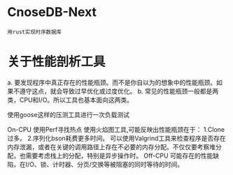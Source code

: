 # CnoseDB-Next
    用rust实现时序数据库

# 关于性能剖析工具
a. 要发现程序中真正存在的性能瓶颈。而不是你自以为的想象中的性能瓶颈。如果不遵守这点，就会导致过早优化或过度优化。
b. 常见的性能瓶颈一般都是两类，CPU和I/O。所以工具也基本面向这两类。

使用goose这样的压测工具进行一次负载测试

On-CPU
	使用Perf寻找热点
	使用火焰图工具,可能反映出性能瓶颈在于：
		1.Clone过多。
		2.序列化bson耗费更多时间。
	可以使用Valgrind工具来检查程序是否存在内存泄漏，或者在关键的调用路径上存在不必要的内存分配。不仅仅要考察堆分配，也需要考虑栈上的分配，特别是异步操作时。
Off-CPU
	可能存在的性能缺陷，在I/O、锁、计时器、分页/交换等被阻塞的同时等待的时间。
